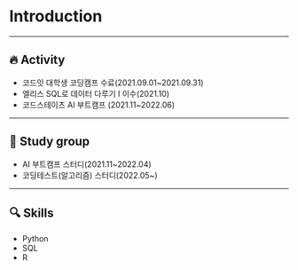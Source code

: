 # Introduction

----------
## 🔥 Activity
* 코드잇 대학생 코딩캠프 수료(2021.09.01~2021.09.31)
* 엘리스 SQL로 데이터 다루기 I 이수(2021.10)
* 코드스테이츠 AI 부트캠프 (2021.11~2022.06)
-------------
## 👥 Study group
* AI 부트캠프 스터디(2021.11~2022.04)
* 코딩테스트(알고리즘) 스터디(2022.05~)
-------------
## 🔍 Skills
* Python
* SQL
* R

